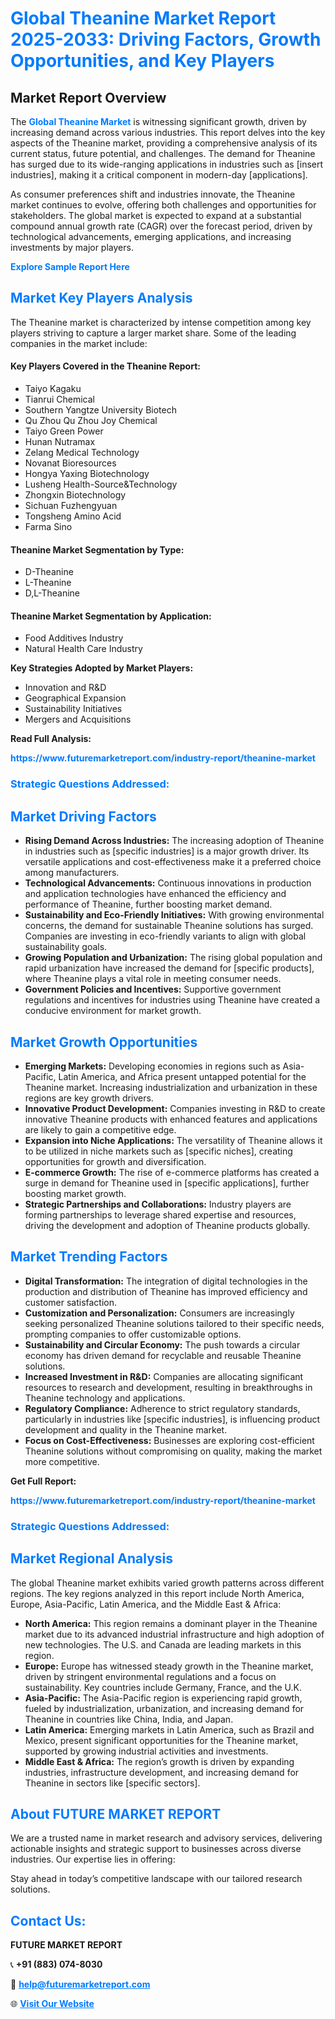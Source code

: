 <h1 style="color: #007BFF;">Global Theanine Market Report 2025-2033: Driving Factors, Growth Opportunities, and Key Players</h1>

<section id="overview">
<h2>Market Report Overview</h2>
<p>The <a href="https://www.futuremarketreport.com/industry-report/theanine-market" style="color: #007BFF; text-decoration: none;"><strong>Global Theanine Market</strong></a> is witnessing significant growth, driven by increasing demand across various industries. This report delves into the key aspects of the Theanine market, providing a comprehensive analysis of its current status, future potential, and challenges. The demand for Theanine has surged due to its wide-ranging applications in industries such as [insert industries], making it a critical component in modern-day [applications].</p>
<p>As consumer preferences shift and industries innovate, the Theanine market continues to evolve, offering both challenges and opportunities for stakeholders. The global market is expected to expand at a substantial compound annual growth rate (CAGR) over the forecast period, driven by technological advancements, emerging applications, and increasing investments by major players.</p>
</section>

<section id="overview">
<p><a href="https://www.futuremarketreport.com/request-sample/reportId=30611" style="color: #007BFF; text-decoration: none;"><strong>Explore Sample Report Here</strong></a></p>
</section>

<section id="key-players">
<h2 style="color: #007BFF;">Market Key Players Analysis</h2>
<p>The Theanine market is characterized by intense competition among key players striving to capture a larger market share. Some of the leading companies in the market include:</p>
<h4>Key Players Covered in the Theanine Report:</h4>
<ul><li>Taiyo Kagaku</li><li>Tianrui Chemical</li><li>Southern Yangtze University Biotech</li><li>Qu Zhou Qu Zhou Joy Chemical</li><li>Taiyo Green Power</li><li>Hunan Nutramax</li><li>Zelang Medical Technology</li><li>Novanat Bioresources</li><li>Hongya Yaxing Biotechnology</li><li>Lusheng Health-Source&amp;Technology</li><li>Zhongxin Biotechnology</li><li>Sichuan Fuzhengyuan</li><li>Tongsheng Amino Acid</li><li>Farma Sino</li></ul>
<h4>Theanine Market Segmentation by Type:</h4>
<ul><li>D-Theanine</li><li>L-Theanine</li><li>D,L-Theanine</li></ul>

<h4>Theanine Market Segmentation by Application:</h4>
<ul><li>Food Additives Industry</li><li>Natural Health Care Industry</li></ul>
<p><strong>Key Strategies Adopted by Market Players:</strong></p>
<ul>
<li>Innovation and R&D</li>
<li>Geographical Expansion</li>
<li>Sustainability Initiatives</li>
<li>Mergers and Acquisitions</li>
</ul>
</section>

<section>
<p><strong>Read Full Analysis: </strong></p><a href="https://www.futuremarketreport.com/industry-report/theanine-market" style="color: #007BFF; text-decoration: none;"><strong>https://www.futuremarketreport.com/industry-report/theanine-market</strong></a>
<h3 style="color: #007BFF;">Strategic Questions Addressed:</h3>
</section>

<section id="driving-factors">
<h2 style="color: #007BFF;">Market Driving Factors</h2>
<ul>
<li><strong>Rising Demand Across Industries:</strong> The increasing adoption of Theanine in industries such as [specific industries] is a major growth driver. Its versatile applications and cost-effectiveness make it a preferred choice among manufacturers.</li>
<li><strong>Technological Advancements:</strong> Continuous innovations in production and application technologies have enhanced the efficiency and performance of Theanine, further boosting market demand.</li>
<li><strong>Sustainability and Eco-Friendly Initiatives:</strong> With growing environmental concerns, the demand for sustainable Theanine solutions has surged. Companies are investing in eco-friendly variants to align with global sustainability goals.</li>
<li><strong>Growing Population and Urbanization:</strong> The rising global population and rapid urbanization have increased the demand for [specific products], where Theanine plays a vital role in meeting consumer needs.</li>
<li><strong>Government Policies and Incentives:</strong> Supportive government regulations and incentives for industries using Theanine have created a conducive environment for market growth.</li>
</ul>
</section>

<section id="growth-opportunities">
<h2 style="color: #007BFF;">Market Growth Opportunities</h2>
<ul>
<li><strong>Emerging Markets:</strong> Developing economies in regions such as Asia-Pacific, Latin America, and Africa present untapped potential for the Theanine market. Increasing industrialization and urbanization in these regions are key growth drivers.</li>
<li><strong>Innovative Product Development:</strong> Companies investing in R&D to create innovative Theanine products with enhanced features and applications are likely to gain a competitive edge.</li>
<li><strong>Expansion into Niche Applications:</strong> The versatility of Theanine allows it to be utilized in niche markets such as [specific niches], creating opportunities for growth and diversification.</li>
<li><strong>E-commerce Growth:</strong> The rise of e-commerce platforms has created a surge in demand for Theanine used in [specific applications], further boosting market growth.</li>
<li><strong>Strategic Partnerships and Collaborations:</strong> Industry players are forming partnerships to leverage shared expertise and resources, driving the development and adoption of Theanine products globally.</li>
</ul>
</section>

<section id="trending-factors">
<h2 style="color: #007BFF;">Market Trending Factors</h2>
<ul>
<li><strong>Digital Transformation:</strong> The integration of digital technologies in the production and distribution of Theanine has improved efficiency and customer satisfaction.</li>
<li><strong>Customization and Personalization:</strong> Consumers are increasingly seeking personalized Theanine solutions tailored to their specific needs, prompting companies to offer customizable options.</li>
<li><strong>Sustainability and Circular Economy:</strong> The push towards a circular economy has driven demand for recyclable and reusable Theanine solutions.</li>
<li><strong>Increased Investment in R&D:</strong> Companies are allocating significant resources to research and development, resulting in breakthroughs in Theanine technology and applications.</li>
<li><strong>Regulatory Compliance:</strong> Adherence to strict regulatory standards, particularly in industries like [specific industries], is influencing product development and quality in the Theanine market.</li>
<li><strong>Focus on Cost-Effectiveness:</strong> Businesses are exploring cost-efficient Theanine solutions without compromising on quality, making the market more competitive.</li>
</ul>
</section>

<section>
<p><strong>Get Full Report: </strong></p><a href="https://www.futuremarketreport.com/industry-report/theanine-market" style="color: #007BFF; text-decoration: none;"><strong>https://www.futuremarketreport.com/industry-report/theanine-market</strong></a>
<h3 style="color: #007BFF;">Strategic Questions Addressed:</h3>
</section>


<section id="regional-analysis">
<h2 style="color: #007BFF;">Market Regional Analysis</h2>
<p>The global Theanine market exhibits varied growth patterns across different regions. The key regions analyzed in this report include North America, Europe, Asia-Pacific, Latin America, and the Middle East & Africa:</p>
<ul>
<li><strong>North America:</strong> This region remains a dominant player in the Theanine market due to its advanced industrial infrastructure and high adoption of new technologies. The U.S. and Canada are leading markets in this region.</li>
<li><strong>Europe:</strong> Europe has witnessed steady growth in the Theanine market, driven by stringent environmental regulations and a focus on sustainability. Key countries include Germany, France, and the U.K.</li>
<li><strong>Asia-Pacific:</strong> The Asia-Pacific region is experiencing rapid growth, fueled by industrialization, urbanization, and increasing demand for Theanine in countries like China, India, and Japan.</li>
<li><strong>Latin America:</strong> Emerging markets in Latin America, such as Brazil and Mexico, present significant opportunities for the Theanine market, supported by growing industrial activities and investments.</li>
<li><strong>Middle East & Africa:</strong> The region’s growth is driven by expanding industries, infrastructure development, and increasing demand for Theanine in sectors like [specific sectors].</li>
</ul>
</section>

<footer>
<h2 style="color: #007BFF;">About FUTURE MARKET REPORT</h2>
<p>We are a trusted name in market research and advisory services, delivering actionable insights and strategic support to businesses across diverse industries. Our expertise lies in offering:</p>

<p>Stay ahead in today’s competitive landscape with our tailored research solutions.</p>

<h2 style="color: #007BFF;">Contact Us:</h2>
<p><strong>FUTURE MARKET REPORT</strong></p>
<p>📞 <strong>+91 (883) 074-8030</strong></p>
<p>📧 <strong><a href="mailto:help@futuremarketreport.com" style="color: #007BFF;">help@futuremarketreport.com</a></strong></p>
<p>🌐 <strong><a href="https://www.futuremarketreport.com/" style="color: #007BFF;">Visit Our Website</a></strong></p>
</footer>